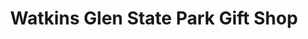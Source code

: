 ---
title: "Watkins Glen State Park Gift Shop"
url: /watkins-glen/watkins-glen-state-park-gift-shop/
shop: Andenken
---
